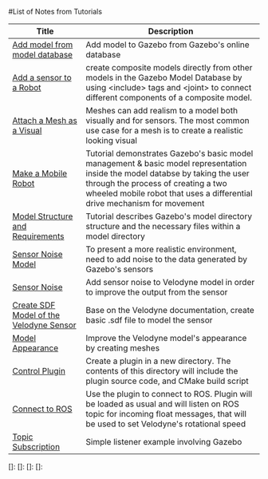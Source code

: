 #List of Notes from Tutorials

|Title|Description|
|-----|-----|
|[Add model from model database][1]|Add model to Gazebo from Gazebo's online database|
|[Add a sensor to a Robot](https://github.com/mperez13/ROS-Tutorials/blob/master/gazebo_notes/add_sensor_to_robot.md)|create composite models directly from other models in the Gazebo Model Database by using \<include> tags and \<joint> to connect different components of a composite model.|
|[Attach a Mesh as a Visual](https://github.com/mperez13/ROS-Tutorials/blob/master/gazebo_notes/attach_meshes_notes.md)|Meshes can add realism to a model both visually and for sensors. The most common use case for a mesh is to create a realistic looking visual|
|[Make a Mobile Robot](https://github.com/mperez13/ROS-Tutorials/blob/master/gazebo_notes/make_a_mobile_robot.md)|Tutorial demonstrates Gazebo's basic model management & basic model representation inside the model databse by taking the user through the process of creating a two wheeled mobile robot that uses a differential drive mechanism for movement|
|[Model Structure and Requirements](https://github.com/mperez13/ROS-Tutorials/blob/master/gazebo_notes/model_structure_and_requirements_notes.md)|Tutorial describes Gazebo's model directory structure and the necessary files within a model directory|
|[Sensor Noise Model](https://github.com/mperez13/ROS-Tutorials/blob/master/gazebo_notes/sensor_noise_model_info.md)| To present a more realistic environment, need to add noise to the data generated by Gazebo's sensors|
|[Sensor Noise](https://github.com/mperez13/ROS-Tutorials/blob/master/gazebo_notes/sensor_noise.md)|Add sensor noise to Velodyne model in order to improve the output from the sensor|
|[Create SDF Model of the Velodyne Sensor](https://github.com/mperez13/ROS-Tutorials/blob/master/gazebo_notes/velodyne_gazebo.md)|Base on the Velodyne documentation, create basic .sdf file to model the sensor|
|[Model Appearance](https://github.com/mperez13/ROS-Tutorials/blob/master/gazebo_notes/model_appearance_notes.md)|Improve the Velodyne model's appearance by creating meshes|
|[Control Plugin](https://github.com/mperez13/ROS-Tutorials/blob/master/gazebo_notes/control_plugin.md)|Create a plugin in a new directory. The contents of this directory will include the plugin source code, and CMake build script|
|[Connect to ROS](https://github.com/mperez13/ROS-Tutorials/blob/master/gazebo_notes/connect_to_ROS.md)|Use the plugin to connect to ROS. Plugin will be loaded as usual and will listen on ROS topic for incoming float messages, that will be used to set Velodyne's rotational speed|
|[Topic Subscription](https://github.com/mperez13/ROS-Tutorials/blob/master/gazebo_notes/topics_subscription.md)|Simple listener example involving Gazebo|


[1]: gazebo_notes/add_model_from_model_database.md
[]:
[]:
[]:
[]:
